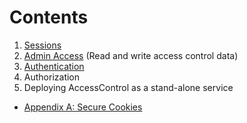 # Contents

1. [Sessions](Sessions.md)
2. [Admin Access](AdminAccess.md) (Read and write access control data)
3. [Authentication](Authentication.md)
4. Authorization
5. Deploying AccessControl as a stand-alone service

- [Appendix A: Secure Cookies](SecureCookies.md)
